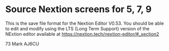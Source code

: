 # Source Nextion screens for 5, 7, 9
This is the save file format for the Nextion Editor V0.53. You should be able to edit and modify using the LTS (Long Term Support) version of the NExtion editor available at  https://nextion.tech/nextion-editor/#_section2


73
Mark
AJ6CU
